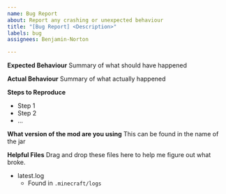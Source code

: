 ```yaml
---
name: Bug Report
about: Report any crashing or unexpected behaviour
title: "[Bug Report] <Description>"
labels: bug
assignees: Benjamin-Norton

---
```


**Expected Behaviour**
Summary of what should have happened

**Actual Behaviour**
Summary of what actually happened

**Steps to Reproduce**
- Step 1
- Step 2
- ...

**What version of the mod are you using**
This can be found in the name of the jar

**Helpful Files**
Drag and drop these files here to help me figure out what broke.

- latest.log
  - Found in `.minecraft/logs`
